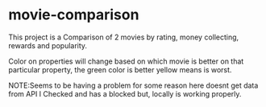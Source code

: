 # movie-comparison

This project is a Comparison of 2 movies by rating, money collecting, rewards and popularity.

Color on properties will change based on which movie is better on that particular property, the green color is better
yellow means is worst.



NOTE:Seems to be having a problem for some reason here doesnt get data from API I Checked and has a blocked but,  locally is working properly.
